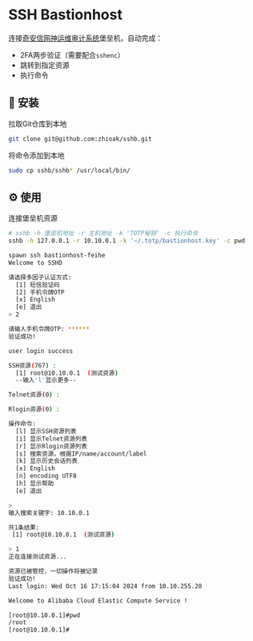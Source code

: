 # SSH Bastionhost 

连接[奇安信网神运维审计系统](https://www.qianxin.com/product/detail/pid/385)堡垒机，自动完成：

- 2FA两步验证（需要配合`sshenc`）
- 跳转到指定资源
- 执行命令

## 🔧 安装

拉取Git仓库到本地

```bash
git clone git@github.com:zhioak/sshb.git
```

将命令添加到本地

```bash
sudo cp sshb/sshb* /usr/local/bin/ 
```

## ⚙️ 使用

连接堡垒机资源

```bash
# sshb -h 堡垒机地址 -r 主机地址 -k 'TOTP秘钥' -c 执行命令
sshb -h 127.0.0.1 -r 10.10.0.1 -k '~/.totp/bastionhost.key' -c pwd
```

```bash
spawn ssh bastionhost-feihe
Welcome to SSHD

请选择多因子认证方式:
  [1] 短信验证码
  [2] 手机令牌OTP
  [x] English
  [e] 退出
> 2

请输入手机令牌OTP: ******
验证成功!

user login success

SSH资源(767) :
  [1] root@10.10.0.1  (测试资源)
  --输入'l'显示更多--

Telnet资源(0) :

Rlogin资源(0) :

操作命令:
  [l] 显示SSH资源列表
  [i] 显示Telnet资源列表
  [r] 显示Rlogin资源列表
  [s] 搜索资源，根据IP/name/account/label
  [k] 显示历史会话列表
  [x] English
  [n] encoding UTF8
  [h] 显示帮助
  [e] 退出

>
输入搜索关键字: 10.10.0.1

共1条结果:
 [1] root@10.10.0.1  (测试资源)

> 1
正在连接测试资源...

资源已被管控，一切操作将被记录
验证成功!
Last login: Wed Oct 16 17:15:04 2024 from 10.10.255.20

Welcome to Alibaba Cloud Elastic Compute Service !

[root@10.10.0.1]#pwd
/root
[root@10.10.0.1]#
```


